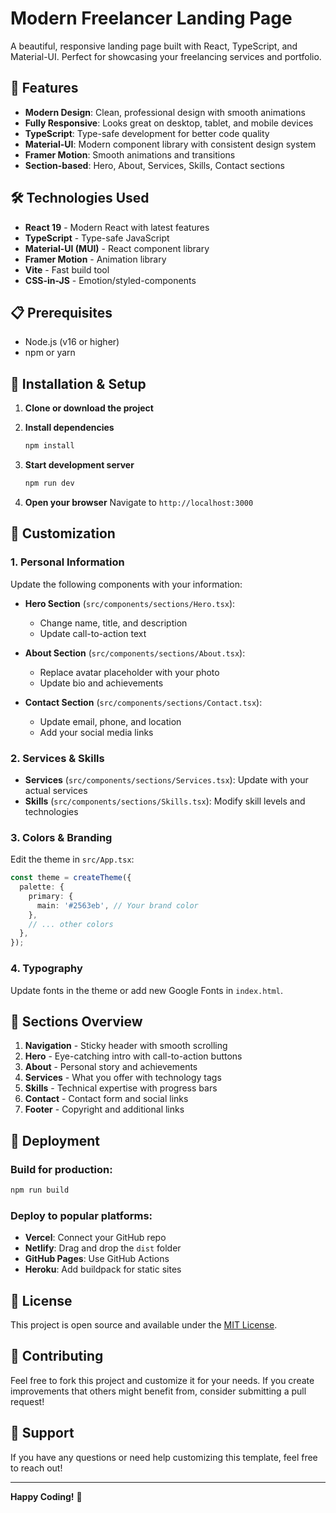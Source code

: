 # Modern Freelancer Landing Page

A beautiful, responsive landing page built with React, TypeScript, and Material-UI. Perfect for showcasing your freelancing services and portfolio.

## 🚀 Features

- **Modern Design**: Clean, professional design with smooth animations
- **Fully Responsive**: Looks great on desktop, tablet, and mobile devices
- **TypeScript**: Type-safe development for better code quality
- **Material-UI**: Modern component library with consistent design system
- **Framer Motion**: Smooth animations and transitions
- **Section-based**: Hero, About, Services, Skills, Contact sections

## 🛠️ Technologies Used

- **React 19** - Modern React with latest features
- **TypeScript** - Type-safe JavaScript
- **Material-UI (MUI)** - React component library
- **Framer Motion** - Animation library
- **Vite** - Fast build tool
- **CSS-in-JS** - Emotion/styled-components

## 📋 Prerequisites

- Node.js (v16 or higher)
- npm or yarn

## 🔧 Installation & Setup

1. **Clone or download the project**

2. **Install dependencies**
   ```bash
   npm install
   ```

3. **Start development server**
   ```bash
   npm run dev
   ```

4. **Open your browser**
   Navigate to `http://localhost:3000`

## 🎨 Customization

### 1. Personal Information
Update the following components with your information:

- **Hero Section** (`src/components/sections/Hero.tsx`):
  - Change name, title, and description
  - Update call-to-action text

- **About Section** (`src/components/sections/About.tsx`):
  - Replace avatar placeholder with your photo
  - Update bio and achievements

- **Contact Section** (`src/components/sections/Contact.tsx`):
  - Update email, phone, and location
  - Add your social media links

### 2. Services & Skills
- **Services** (`src/components/sections/Services.tsx`): Update with your actual services
- **Skills** (`src/components/sections/Skills.tsx`): Modify skill levels and technologies

### 3. Colors & Branding
Edit the theme in `src/App.tsx`:

```typescript
const theme = createTheme({
  palette: {
    primary: {
      main: '#2563eb', // Your brand color
    },
    // ... other colors
  },
});
```

### 4. Typography
Update fonts in the theme or add new Google Fonts in `index.html`.

## 📱 Sections Overview

1. **Navigation** - Sticky header with smooth scrolling
2. **Hero** - Eye-catching intro with call-to-action buttons
3. **About** - Personal story and achievements
4. **Services** - What you offer with technology tags
5. **Skills** - Technical expertise with progress bars
6. **Contact** - Contact form and social links
7. **Footer** - Copyright and additional links

## 🚀 Deployment

### Build for production:
```bash
npm run build
```

### Deploy to popular platforms:
- **Vercel**: Connect your GitHub repo
- **Netlify**: Drag and drop the `dist` folder
- **GitHub Pages**: Use GitHub Actions
- **Heroku**: Add buildpack for static sites

## 📝 License

This project is open source and available under the [MIT License](LICENSE).

## 🤝 Contributing

Feel free to fork this project and customize it for your needs. If you create improvements that others might benefit from, consider submitting a pull request!

## 📧 Support

If you have any questions or need help customizing this template, feel free to reach out!

---

**Happy Coding!** 🎉